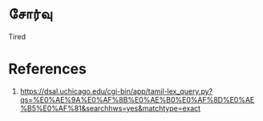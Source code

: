 # சோர்வு
Tired


# References
1. https://dsal.uchicago.edu/cgi-bin/app/tamil-lex_query.py?qs=%E0%AE%9A%E0%AF%8B%E0%AE%B0%E0%AF%8D%E0%AE%B5%E0%AF%81&searchhws=yes&matchtype=exact
